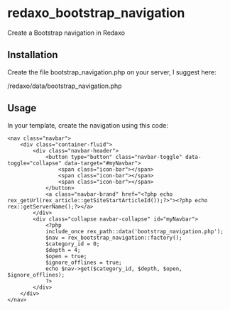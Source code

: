 # redaxo_bootstrap_navigation
Create a Bootstrap navigation in Redaxo

## Installation

Create the file bootstrap_navigation.php on your server, I suggest here:

/redaxo/data/bootstrap_navigation.php

## Usage

In your template, create the navigation using this code:

```
<nav class="navbar">
    <div class="container-fluid">
        <div class="navbar-header">
            <button type="button" class="navbar-toggle" data-toggle="collapse" data-target="#myNavbar">
                <span class="icon-bar"></span>
                <span class="icon-bar"></span>
                <span class="icon-bar"></span> 
            </button>
            <a class="navbar-brand" href="<?php echo rex_getUrl(rex_article::getSiteStartArticleId());?>"><?php echo rex::getServerName();?></a>
        </div>
        <div class="collapse navbar-collapse" id="myNavbar">
            <?php 
            include_once rex_path::data('bootstrap_navigation.php');
            $nav = rex_bootstrap_navigation::factory();
            $category_id = 0;
            $depth = 4;
            $open = true;
            $ignore_offlines = true;
            echo $nav->get($category_id, $depth, $open, $ignore_offlines);
            ?>
        </div>
    </div>
</nav>
```

